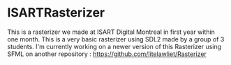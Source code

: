 # ISARTRasterizer
This is a rasterizer we made at ISART Digital Montreal in first year within one month. This is a very basic rasterizer using SDL2 made by a group of 3 students. I'm currently working on a newer version of this Rasterizer using SFML on another repository : https://github.com/litelawliet/Rasterizer
